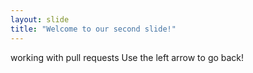 ```yaml
---
layout: slide
title: "Welcome to our second slide!"
---
```

working with pull requests
Use the left arrow to go back!
